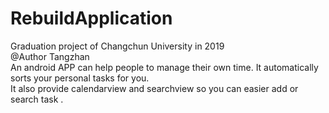 # RebuildApplication
Graduation project of Changchun University in 2019    
@Author Tangzhan       
An android APP can help people to manage their own time. It automatically sorts your personal tasks for you.     
It also provide calendarview and searchview so you can easier add  or search task .
